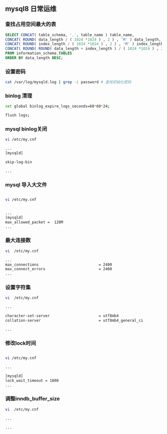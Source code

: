 ## mysql8 日常运维


### 查找占用空间最大的表


```sql
SELECT CONCAT( table_schema, '.', table_name ) table_name, 
CONCAT( ROUND( data_length / ( 1024 *1024 ) , 2 ) , 'M' ) data_length, 
CONCAT( ROUND( index_length / ( 1024 *1024 ) , 2 ) , 'M' ) index_length, 
CONCAT( ROUND( ROUND( data_length + index_length ) / ( 1024 *1024 ) , 2 ) , 'M' ) total_size
FROM information_schema.TABLES
ORDER BY data_length DESC;

```




### 设置密码


```bash
cat /var/log/mysqld.log | grep -i password # 查找初始化密码

```


### binlog 清理


```bash
set global binlog_expire_logs_seconds=60*60*24;

flush logs;

```

### mysql binlog关闭


```bash
vi /etc/my.cnf

...
[mysqld]

skip-log-bin

...

```

### mysql 导入大文件


```bash

vi /etc/my.cnf


...
[mysqld]
max_allowed_packet =  128M
...

```


### 最大连接数


```bash
vi  /etc/my.cnf

...
max_connections                           = 2400
max_connect_errors                        = 2400
...

```

### 设置字符集

```bash
vi  /etc/my.cnf

...

character-set-server                      = utf8mb4
collation-server                          = utf8mb4_general_ci

...
```

### 修改lock时间




```bash

vi /etc/my.cnf

...

[mysqld]
lock_wait_timeout = 1800
...

```


### 调整inndb_buffer_size


```bash
vi  /etc/my.cnf

...

...

```